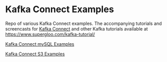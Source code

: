 
# Kafka Connect Examples

Repo of various Kafka Connect examples.  The accompanying tutorials and screencasts for [Kafka Connect](https://supergloo.com/kafka-connect/) and other Kafka tutorials available at https://www.supergloo.com/kafka-tutorial/


[Kafka Connect mySQL Examples](https://supergloo.com/kafka-connect/kafka-connect-mysql-example/)

[Kafka Connect S3 Examples]( https://supergloo.com/kafka-connect/kafka-connect-s3-examples/)
